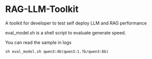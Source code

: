 # RAG-LLM-Toolkit

A toolkit for  developer to test self deploy LLM and RAG performance


eval_model.sh is a shell script to evaluate generate speed.

You can read the sample in logs


```
sh eval_model.sh qwen3:4b(qwen3:1.7b/qwen3:8b)
```
